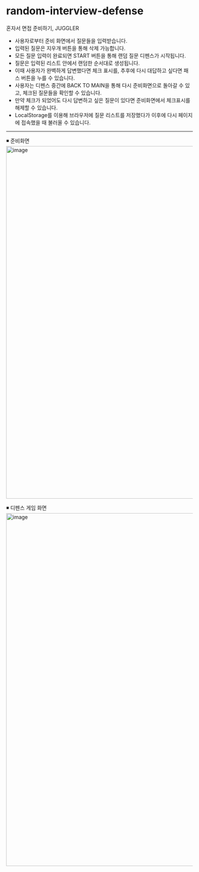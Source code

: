 # random-interview-defense

혼자서 면접 준비하기, JUGGLER

-   사용자로부터 준비 화면에서 질문들을 입력받습니다.
-   입력된 질문은 지우개 버튼을 통해 삭제 가능합니다.
-   모든 질문 입력이 완료되면 START 버튼을 통해 랜덤 질문 디펜스가 시작됩니다.
-   질문은 입력된 리스트 안에서 랜덤한 순서대로 생성됩니다.
-   이때 사용자가 완벽하게 답변했다면 체크 표시를, 추후에 다시 대답하고 싶다면 패스 버튼을 누를 수 있습니다.
-   사용자는 디펜스 중간에 BACK TO MAIN을 통해 다시 준비화면으로 돌아갈 수 있고, 체크된 질문들을 확인할 수 있습니다.
-   만약 체크가 되었어도 다시 답변하고 싶은 질문이 있다면 준비화면에서 체크표시를 해제할 수 있습니다.
-   LocalStorage를 이용해 브라우저에 질문 리스트를 저장했다가 이후에 다시 페이지에 접속했을 때 불러올 수 있습니다.

---

◾ 준비화면
<img width="949" alt="image" src="https://github.com/HyewonKkang/random-interview-defense/assets/68578916/982bac22-c61e-4ea6-b2d9-b9491ef0cf26">

◾ 디펜스 게임 화면
<img width="950" alt="image" src="https://github.com/HyewonKkang/random-interview-defense/assets/68578916/629489f9-db65-4726-b516-c5c9db73a6fc">
